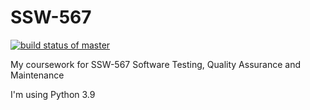 # SSW-567

[![build status of master](https://travis-ci.org/elenirotsides/SSW-567.svg?branch=master)](https://travis-ci.org/elenirotsides/SSW-567)

My coursework for SSW-567 Software Testing, Quality Assurance and Maintenance

I'm using Python 3.9
